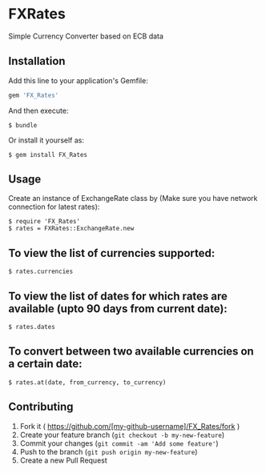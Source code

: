 # FXRates

Simple Currency Converter based on ECB data

## Installation

Add this line to your application's Gemfile:

```ruby
gem 'FX_Rates'
```

And then execute:

    $ bundle

Or install it yourself as:

    $ gem install FX_Rates

## Usage

Create an instance of ExchangeRate class by (Make sure you have network connection for latest rates):

    $ require 'FX_Rates'
    $ rates = FXRates::ExchangeRate.new

## To view the list of currencies supported:

    $ rates.currencies

##  To view the list of dates for which rates are available (upto 90 days from current date):

    $ rates.dates

## To convert between two available currencies on a certain date:

    $ rates.at(date, from_currency, to_currency)

## Contributing

1. Fork it ( https://github.com/[my-github-username]/FX_Rates/fork )
2. Create your feature branch (`git checkout -b my-new-feature`)
3. Commit your changes (`git commit -am 'Add some feature'`)
4. Push to the branch (`git push origin my-new-feature`)
5. Create a new Pull Request
